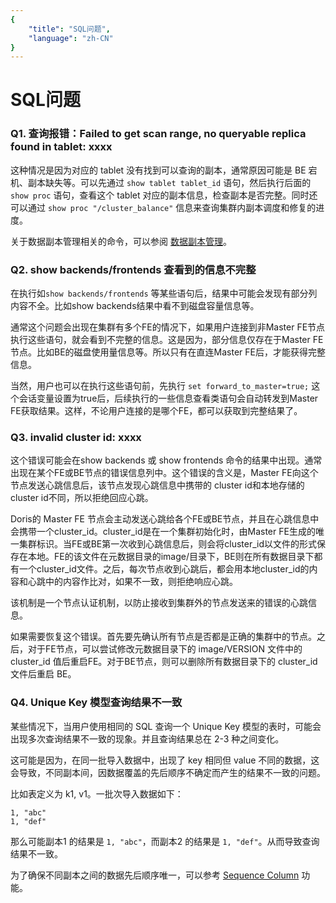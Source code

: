 ```yaml
---
{
    "title": "SQL问题",
    "language": "zh-CN"
}
---
```


<!--
Licensed to the Apache Software Foundation (ASF) under one
or more contributor license agreements.  See the NOTICE file
distributed with this work for additional information
regarding copyright ownership.  The ASF licenses this file
to you under the Apache License, Version 2.0 (the
"License"); you may not use this file except in compliance
with the License.  You may obtain a copy of the License at

  http://www.apache.org/licenses/LICENSE-2.0

Unless required by applicable law or agreed to in writing,
software distributed under the License is distributed on an
"AS IS" BASIS, WITHOUT WARRANTIES OR CONDITIONS OF ANY
KIND, either express or implied.  See the License for the
specific language governing permissions and limitations
under the License.
-->

# SQL问题

### Q1. 查询报错：Failed to get scan range, no queryable replica found in tablet: xxxx

这种情况是因为对应的 tablet 没有找到可以查询的副本，通常原因可能是 BE 宕机、副本缺失等。可以先通过 `show tablet tablet_id` 语句，然后执行后面的 `show proc` 语句，查看这个 tablet 对应的副本信息，检查副本是否完整。同时还可以通过 `show proc "/cluster_balance"` 信息来查询集群内副本调度和修复的进度。

关于数据副本管理相关的命令，可以参阅 [数据副本管理](../admin-manual/maint-monitor/tablet-repair-and-balance.md)。

### Q2. show backends/frontends 查看到的信息不完整

在执行如`show backends/frontends` 等某些语句后，结果中可能会发现有部分列内容不全。比如show backends结果中看不到磁盘容量信息等。

通常这个问题会出现在集群有多个FE的情况下，如果用户连接到非Master FE节点执行这些语句，就会看到不完整的信息。这是因为，部分信息仅存在于Master FE节点。比如BE的磁盘使用量信息等。所以只有在直连Master FE后，才能获得完整信息。

当然，用户也可以在执行这些语句前，先执行 `set forward_to_master=true;` 这个会话变量设置为true后，后续执行的一些信息查看类语句会自动转发到Master FE获取结果。这样，不论用户连接的是哪个FE，都可以获取到完整结果了。

### Q3. invalid cluster id: xxxx

这个错误可能会在show backends 或 show frontends 命令的结果中出现。通常出现在某个FE或BE节点的错误信息列中。这个错误的含义是，Master FE向这个节点发送心跳信息后，该节点发现心跳信息中携带的 cluster id和本地存储的 cluster id不同，所以拒绝回应心跳。

Doris的 Master FE 节点会主动发送心跳给各个FE或BE节点，并且在心跳信息中会携带一个cluster_id。cluster_id是在一个集群初始化时，由Master FE生成的唯一集群标识。当FE或BE第一次收到心跳信息后，则会将cluster_id以文件的形式保存在本地。FE的该文件在元数据目录的image/目录下，BE则在所有数据目录下都有一个cluster_id文件。之后，每次节点收到心跳后，都会用本地cluster_id的内容和心跳中的内容作比对，如果不一致，则拒绝响应心跳。

该机制是一个节点认证机制，以防止接收到集群外的节点发送来的错误的心跳信息。

如果需要恢复这个错误。首先要先确认所有节点是否都是正确的集群中的节点。之后，对于FE节点，可以尝试修改元数据目录下的 image/VERSION 文件中的 cluster_id 值后重启FE。对于BE节点，则可以删除所有数据目录下的 cluster_id 文件后重启 BE。

### Q4. Unique Key 模型查询结果不一致

某些情况下，当用户使用相同的 SQL 查询一个 Unique Key 模型的表时，可能会出现多次查询结果不一致的现象。并且查询结果总在 2-3 种之间变化。

这可能是因为，在同一批导入数据中，出现了 key 相同但 value 不同的数据，这会导致，不同副本间，因数据覆盖的先后顺序不确定而产生的结果不一致的问题。

比如表定义为 k1, v1。一批次导入数据如下：

```text
1, "abc"
1, "def"
```

那么可能副本1 的结果是 `1, "abc"`，而副本2 的结果是 `1, "def"`。从而导致查询结果不一致。

为了确保不同副本之间的数据先后顺序唯一，可以参考 [Sequence Column](../data-operate/update-delete/sequence-column-manual.md) 功能。
